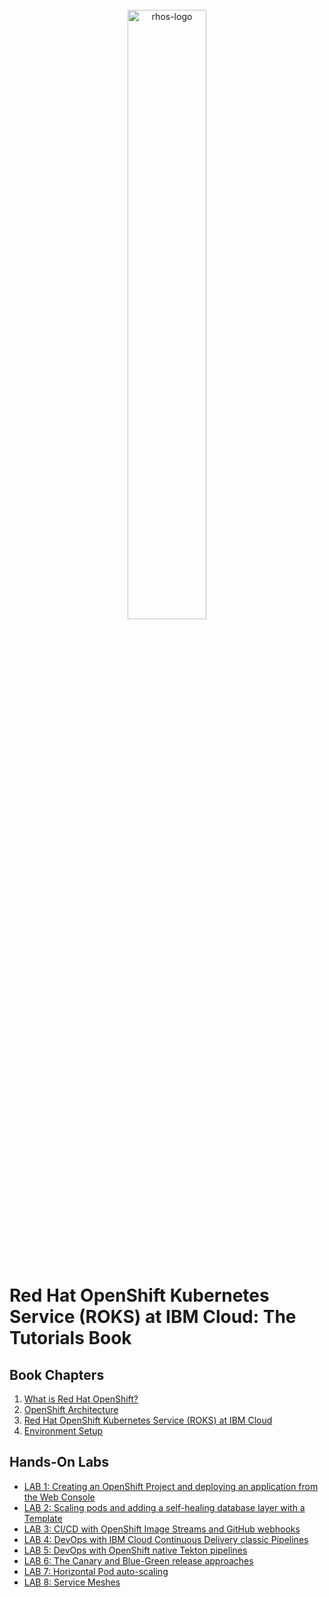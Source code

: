 <br>
<div align="center">
    <img width="50%" src="./docs/imgs/rhos-logo.png" alt='rhos-logo'>
</div>
<br>
<br>
<br>

# Red Hat OpenShift Kubernetes Service (ROKS) at IBM Cloud: The Tutorials Book

## Book Chapters

1. [What is Red Hat OpenShift?](./book/1-what-is-openshift.md)
2. [OpenShift Architecture](./book/2-openshift-architecture.md)
3. [Red Hat OpenShift Kubernetes Service (ROKS) at IBM Cloud](./book/3-roks-at-ibm-cloud.md)
4. [Environment Setup](./book/4-environment-setup.md)
## Hands-On Labs

- [LAB 1: Creating an OpenShift Project and deploying an application from the Web Console](./labs/lab-1.md)
- [LAB 2: Scaling pods and adding a self-healing database layer with a Template](./labs/lab-2.md)
- [LAB 3: CI/CD with OpenShift Image Streams and GitHub webhooks](./labs/lab-3.md)
- [LAB 4: DevOps with IBM Cloud Continuous Delivery classic Pipelines]('./labs/lab-4.md)
- [LAB 5: DevOps with OpenShift native Tekton pipelines](./labs/lab-5.md)
- [LAB 6: The Canary and Blue-Green release approaches](./labs/lab-6.md)
- [LAB 7: Horizontal Pod auto-scaling](./labs/lab-7.md)
- [LAB 8: Service Meshes](./labs/lab-8.md)